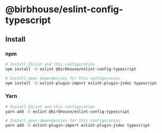 # @birbhouse/eslint-config-typescript

## Install

### npm
```sh
# Install ESLint and this configuration
npm install -D eslint @birbhouse/eslint-config-typescript

# Install peer dependencies for this configuration
npm install -D eslint-plugin-import eslint-plugin-jsdoc typescript
```

### Yarn
```sh
# Install ESLint and this configuration
yarn add -D eslint @birbhouse/eslint-config-typescript

# Install peer dependencies for this configuration
yarn add -D eslint-plugin-import eslint-plugin-jsdoc typescript
```
